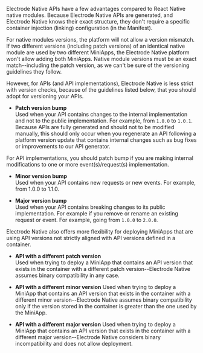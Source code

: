 Electrode Native APIs have a few advantages compared to React Native native modules. Because Electrode Native APIs are generated, and Electrode Native knows their exact structure, they don't require a specific container injection (linking) configuration (in the Manifest).

For native modules versions, the platform will not allow a version mismatch. If two different versions (including patch versions) of an identical native module are used by two different MiniApps, the Electrode Native platform won't allow adding both MiniApps. Native module versions must be an exact match--including the patch version, as we can't be sure of the versioning guidelines they follow.

However, for APIs (and API implementations), Electrode Native is less strict with version checks, because of the guidelines listed below, that you should adopt for versioning your APIs.

- **Patch version bump**  
  Used when your API contains changes to the internal implementation and not to the public implementation. For example, from `1.0.0` to `1.0.1`. Because APIs are fully generated and should not to be modified manually, this should only occur when you regenerate an API following a platform version update that contains internal changes such as bug fixes or improvements to our API generator.

For API implementations, you should patch bump if you are making internal modifications to one or more event(s)/request(s) implementation.

- **Minor version bump**  
  Used when your API contains new requests or new events. For example, from 1.0.0 to 1.1.0.

- **Major version bump**  
  Used when your API contains breaking changes to its public implementation. For example if you remove or rename an existing request or event. For example, going from `1.0.0` to `2.0.0`.

Electrode Native also offers more flexibility for deploying MiniApps that are using API versions not strictly aligned with API versions defined in a container.

- **API with a different patch version**  
  Used when trying to deploy a MiniApp that contains an API version that exists in the container with a different patch version--Electrode Native assumes binary compatibility in any case.

- **API with a different minor version**
  Used when trying to deploy a MiniApp that contains an API version that exists in the container with a different minor version--Electrode Native assumes binary compatibility only if the version stored in the container is greater than the one used by the MiniApp.

- **API with a different major version**
  Used when trying to deploy a MiniApp that contains an API version that exists in the container with a different major version--Electrode Native considers binary incompatibility and does not allow deployment.

